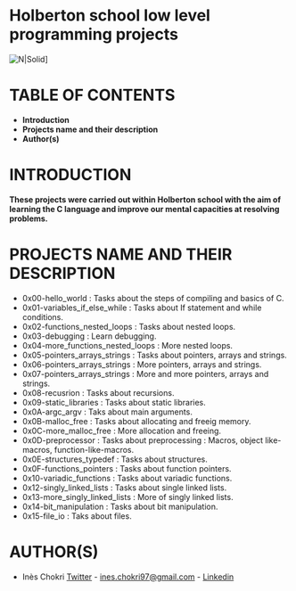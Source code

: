 # Holberton school low level programming projects

![N|Solid](https://external-content.duckduckgo.com/iu/?u=https%3A%2F%2Ftechworm.net%2Fprogramming%2Fwp-content%2Fuploads%2F2018%2F09%2Fc-programming-1.png&f=1&nofb=1)]

# TABLE OF CONTENTS
- **Introduction**
- **Projects name and their description**
- **Author(s)**
# INTRODUCTION
**These projects were carried out within Holberton school with the aim of learning the C language and improve our mental capacities at resolving problems.**
# PROJECTS NAME AND THEIR DESCRIPTION

  - 0x00-hello_world : Tasks about the steps of compiling and basics of C.
  - 0x01-variables_if_else_while : Tasks about If statement and while conditions.
  - 0x02-functions_nested_loops : Tasks about nested loops.
  - 0x03-debugging : Learn debugging.
  - 0x04-more_functions_nested_loops : More nested loops.
  - 0x05-pointers_arrays_strings : Tasks about pointers, arrays and strings.
  - 0x06-pointers_arrays_strings : More pointers, arrays and strings.
  - 0x07-pointers_arrays_strings : More and more pointers, arrays and strings.
  - 0x08-recusrion : Tasks about recursions.
  - 0x09-static_libraries : Tasks about static libraries.
  - 0x0A-argc_argv : Taks about main arguments.
  - 0x0B-malloc_free : Tasks about allocating and freeig memory.
  - 0x0C-more_malloc_free : More allocation and freeing.
  - 0x0D-preprocessor : Tasks about preprocessing : Macros, object like-macros, function-like-macros.
  - 0x0E-structures_typedef : Tasks about structures.
  - 0x0F-functions_pointers : Tasks about function pointers.
  - 0x10-variadic_functions : Tasks about variadic functions.
  - 0x12-singly_linked_lists : Tasks about single linked lists.
  - 0x13-more_singly_linked_lists : More of singly linked lists.
  - 0x14-bit_manipulation : Tasks about bit manipulation.
  - 0x15-file_io : Taks about files.

# AUTHOR(S)
- Inès Chokri [Twitter](https://twitter.com/chokri_ines) - <ines.chokri97@gmail.com> - [Linkedin](https://www.linkedin.com/in/in%C3%A8s-chokri-b247b7175/)
